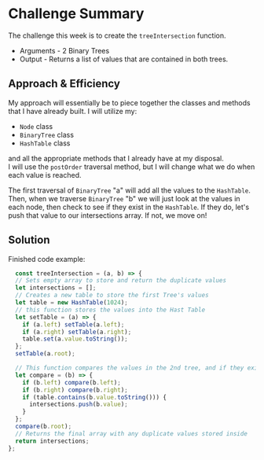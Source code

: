 # Challenge Summary

The challenge this week is to create the `treeIntersection` function.

- Arguments - 2 Binary Trees
- Output - Returns a list of values that are contained in both trees.

## Approach & Efficiency

My approach will essentially be to piece together the classes and methods that I have already built.  I will utilize my:

- `Node` class
- `BinaryTree` class
- `HashTable` class

and all the appropriate methods that I already have at my disposal.  
I will use the `postOrder` traversal method, but I will change what we do when each value is reached. 

The first traversal of `BinaryTree` "a" will add all the values to the `HashTable`.
Then, when we traverse `BinaryTree` "b" we will just look at the values in each node, then check to see if they exist in the `HashTable`.
If they do, let's push that value to our intersections array.  If not, we move on!

## Solution

Finished code example:

```JavaScript
  const treeIntersection = (a, b) => {
  // Sets empty array to store and return the duplicate values
  let intersections = [];
  // Creates a new table to store the first Tree's values
  let table = new HashTable(1024);
  // this function stores the values into the Hast Table
  let setTable = (a) => {
    if (a.left) setTable(a.left);
    if (a.right) setTable(a.right);
    table.set(a.value.toString());
  };
  setTable(a.root);

  // This function compares the values in the 2nd tree, and if they exist in the Hash Table, they get pushed to the intersections array
  let compare = (b) => {
    if (b.left) compare(b.left);
    if (b.right) compare(b.right);
    if (table.contains(b.value.toString())) {
      intersections.push(b.value);
    }
  };
  compare(b.root);
  // Returns the final array with any duplicate values stored inside
  return intersections;
};
```
